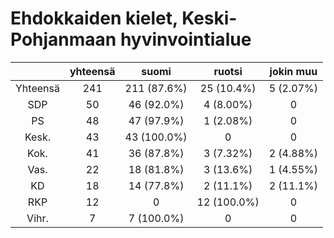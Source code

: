 # Ehdokkaiden kielet, Keski-Pohjanmaan hyvinvointialue

| |yhteensä|suomi|ruotsi|jokin muu|
|:---:|:---:|:---:|:---:|:---:|
|Yhteensä|241|211 (87.6%)|25 (10.4%)|5 (2.07%)|
|SDP|50|46 (92.0%)|4 (8.00%)|0|
|PS|48|47 (97.9%)|1 (2.08%)|0|
|Kesk.|43|43 (100.0%)|0|0|
|Kok.|41|36 (87.8%)|3 (7.32%)|2 (4.88%)|
|Vas.|22|18 (81.8%)|3 (13.6%)|1 (4.55%)|
|KD|18|14 (77.8%)|2 (11.1%)|2 (11.1%)|
|RKP|12|0|12 (100.0%)|0|
|Vihr.|7|7 (100.0%)|0|0|

